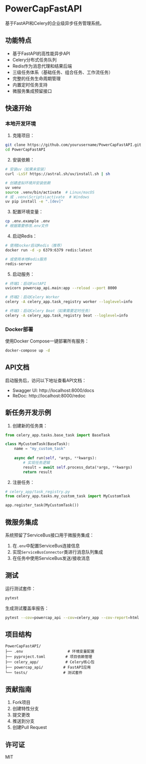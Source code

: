 # PowerCapFastAPI

基于FastAPI和Celery的企业级异步任务管理系统。

## 功能特点

- 基于FastAPI的高性能异步API
- Celery分布式任务队列
- Redis作为消息代理和结果后端
- 三级任务体系（基础任务、组合任务、工作流任务）
- 完整的任务生命周期管理
- 内置定时任务支持
- 微服务集成预留接口

## 快速开始

### 本地开发环境

1. 克隆项目：
```bash
git clone https://github.com/yourusername/PowerCapFastAPI.git
cd PowerCapFastAPI
```

2. 安装依赖：
```bash
# 安装uv（如果未安装）
curl -LsSf https://astral.sh/uv/install.sh | sh

# 创建虚拟环境并安装依赖
uv venv
source .venv/bin/activate  # Linux/macOS
# 或 .venv\Scripts\activate  # Windows
uv pip install -e ".[dev]"
```

3. 配置环境变量：
```bash
cp .env.example .env
# 根据需要修改.env文件
```

4. 启动Redis：
```bash
# 使用Docker启动Redis（推荐）
docker run -d -p 6379:6379 redis:latest

# 或使用本地Redis服务
redis-server
```

5. 启动服务：
```bash
# 终端1：启动FastAPI
uvicorn powercap_api.main:app --reload --port 8000

# 终端2：启动Celery Worker
celery -A celery_app.task_registry worker --loglevel=info

# 终端3：启动Celery Beat（如果需要定时任务）
celery -A celery_app.task_registry beat --loglevel=info
```

### Docker部署

使用Docker Compose一键部署所有服务：

```bash
docker-compose up -d
```

## API文档

启动服务后，访问以下地址查看API文档：

- Swagger UI: http://localhost:8000/docs
- ReDoc: http://localhost:8000/redoc

## 新任务开发示例

1. 创建新的任务类：

```python
from celery_app.tasks.base_task import BaseTask

class MyCustomTask(BaseTask):
    name = "my_custom_task"
    
    async def run(self, *args, **kwargs):
        # 实现任务逻辑
        result = await self.process_data(*args, **kwargs)
        return result
```

2. 注册任务：

```python
# celery_app/task_registry.py
from celery_app.tasks.my_custom_task import MyCustomTask

app.register_task(MyCustomTask())
```

## 微服务集成

系统预留了ServiceBus接口用于微服务集成：

1. 在`.env`中配置ServiceBus连接信息
2. 实现`ServiceBusConnector`类进行消息队列集成
3. 在任务中使用ServiceBus发送/接收消息

## 测试

运行测试套件：

```bash
pytest
```

生成测试覆盖率报告：

```bash
pytest --cov=powercap_api --cov=celery_app --cov-report=html
```

## 项目结构

```
PowerCapFastAPI/
├── .env                    # 环境变量配置
├── pyproject.toml         # 项目依赖管理
├── celery_app/            # Celery核心包
├── powercap_api/         # FastAPI应用
└── tests/                # 测试套件
```

## 贡献指南

1. Fork项目
2. 创建特性分支
3. 提交更改
4. 推送到分支
5. 创建Pull Request

## 许可证

MIT 